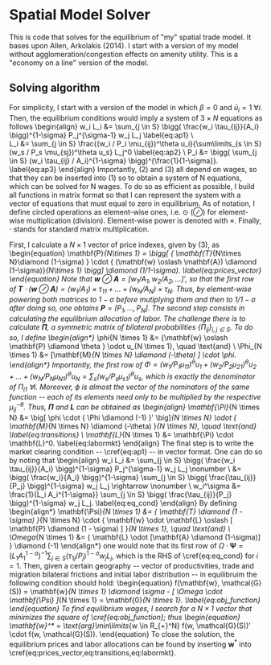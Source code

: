 # Spatial Model Solver

This is code that solves for the equilibrium of "my" spatial trade model. It bases upon Allen, Arkolakis (2014). I start with a version of my model without agglomeration/congestion effects on amenity utility. This is a "economy on a line" version of the model.

## Solving algorithm

For simplicity, I start with a version of the model in which $\beta=0$ and $\bar{u}_i=1$ $\forall i$. Then, the equilibrium conditions would imply a system of $3 \times N$ equations as follows
\begin{align}
w_i L_i 	&= \sum_{j \in S} \bigg( \frac{w_i \tau_{ij}}{A_i} \bigg)^{1-\sigma} P_j^{\sigma-1} w_j L_j	\label{eq:ap1} \\		
L_i &= \sum_{j \in S} \frac{(w_i / P_i \mu_{ij})^\theta u_i}{\sum\limits_{s \in S} (w_s / P_s \mu_{sj})^\theta u_s} L_j^0	\label{eq:ap2} \\
P_i &= \bigg( \sum_{j \in S} (w_i \tau_{ij} / A_i)^{1-\sigma} \bigg)^{\frac{1}{1-\sigma}}.	\label{eq:ap3}
\end{align}
Importantly, (2) and (3) all depend on wages, so that they can be inserted into (1) so to obtain a system of N equations, which can be solved for N wages. To do so as efficient as possible, I build all functions in matrix format so that I can represent the system with a vector of equations that must equal to zero in equilibrium. As of notation, I define circled operations as element-wise ones, i.e. $\odot$ ($\oslash$) for element-wise multiplication (division). Element-wise power is denoted with $\diamond$. Finally, $\cdot$ stands for standard matrix multiplication.

First, I calculate a $N \times 1$ vector of price indexes, given by (3), as
\begin{equation}
\mathbf{P}_{N\times 1} = \bigg[ \{ \mathbf{T}_{N\times N}\diamond (1-\sigma) \} \cdot \{ (\mathbf{w} \oslash \mathbf{A}) \diamond (1-\sigma)\}_{N\times 1} \bigg] \diamond (1/1-\sigma).	\label{eq:prices_vector}
\end{equation}
Note that $\mathbf{w} \oslash \mathbf{A} = [w_1/A_1, w_2/A_2, ...]'$, so that the first row of $\mathbf{T} \cdot (\mathbf{w} \oslash \mathbf{A}) =  (w_1 / A_1) \times \tau_{11} + ... + (w_N / A_N) \times \tau_{N}$. Thus, by element-wise powering both matrices to $1-\sigma$ before mutiplying them and then to $1/1-\sigma$ after doing so, one obtains $\mathbf{P} = [P_1, ..., P_N]$. The second step consists in calculating the equilibrium allocation of labor. The challenge there is to calculate $\mathbf{\Pi}$, a symmetric matrix of bilateral probabilities $\{ \Pi_{ij} \}_{i,j \in S}$. To do so, I define
\begin{align*}
\phi_{N \times 1} &= \{\mathbf{w} \oslash \mathbf{P} \diamond \theta \} \odot u_{N \times 1}, \quad \text{and} \\
\Phi_{N \times 1} &= [\mathbf{M}_{N \times N} \diamond (-\theta) ] \cdot \phi.
\end{align*}
Importantly, the first row of $\Phi = (w_1/P_1 \mu_{11})^{\theta} u_1 + (w_2/P_2 \mu_{21})^{\theta} u_2 + ... + (w_N/P_N \mu_{N1})^{\theta} u_N = \sum_s (w_s/P_s \mu_{s1})^\theta u_s$, which is exactly the denominator of $\Pi_{i1}$ $\forall i$. Moreover, $\phi$ is almost the vector of the nominators of the same function -- each of its elements need only to be multiplied by the respective $\mu_{ij}^{-\theta}$. Thus, $\mathbf{\Pi}$ and $\mathbf{L}$ can be obtained as
\begin{align}
\mathbf{\Pi}_{N \times N} &= \big[ \phi \cdot \{ \Phi \diamond (-1) \}' \big]_{N \times N} \odot \{ \mathbf{M}_{N \times N} \diamond (-\theta) \}_{N \times N}, \quad \text{and} \label{eq:transitions} \\
\mathbf{L}_{N \times 1} &= \mathbf{\Pi} \cdot \mathbf{L}^0.	\label{eq:labormkt}
\end{align}
The final step is to write the market clearing condition -- \cref{eq:ap1} -- in vector format. One can do so by noting that
\begin{align}
w_i L_i 	&= \sum_{j \in S} \bigg( \frac{w_i \tau_{ij}}{A_i} \bigg)^{1-\sigma} P_j^{\sigma-1} w_j L_j	\nonumber		 \\
		&= \bigg( \frac{w_i}{A_i} \bigg)^{1-\sigma} \sum_{j \in S} \bigg( \frac{\tau_{ij}}{P_j} \bigg)^{1-\sigma} w_j L_j \rightarrow	\nonumber		 \\
w_i^\sigma	&= \frac{1}{L_i A_i^{1-\sigma}} \sum_{j \in S} \bigg( \frac{\tau_{ij}}{P_j} \bigg)^{1-\sigma} w_j L_j. \label{eq:eq_cond}
\end{align}
By defining
\begin{align*}
\mathbf{\Psi}_{N \times 1} 	&= \{ \mathbf{T} \diamond (1 - \sigma) \}_{N \times N} \cdot \{ \mathbf{w} \odot \mathbf{L} \oslash [ \mathbf{P} \diamond (1 - \sigma) ] \}_{N \times 1}, \quad \text{and} \\
\Omega_{N \times 1}		&= \{ \mathbf{L} \odot [\mathbf{A} \diamond (1-\sigma)] \} \diamond (-1)
\end{align*}
one would note that its first row of $\Omega \cdot \mathbf{\Psi} = (L_1 A_1^{1-\sigma})^{-1} \sum_{j \in S} ( \tau_{1j}/P_j )^{1-\sigma} w_j L_j$, which is the RHS of \cref{eq:eq_cond} for $i=1$. Then, given a certain geography -- vector of productivities, trade and migration bilateral frictions and initial labor distribution -- in equilibruim the following condition should hold:
\begin{equation}
f(\mathbf{w}, \mathcal{G}(S)) = \mathbf{w}_{N \times 1} \diamond \sigma - [ \Omega \cdot \mathbf{\Psi} ]_{N \times 1} = \mathbf{0}_{N \times 1}.	\label{eq:obj_function}
\end{equation}
To find equilibrium wages, I search for a $N\times 1$ vector that minimizes the square of \cref{eq:obj_function}; thus
\begin{equation}
\mathbf{w}^* = \text{arg}\min\limits_{w \in R_{+}^N} f(w, \mathcal{G}(S))' \cdot f(w, \mathcal{G}(S)).
\end{equation}
To close the solution, the equilibrium prices and labor allocations can be found by inserting $\mathbf{w}^*$ into \cref{eq:prices_vector,eq:transitions,eq:labormkt}.
